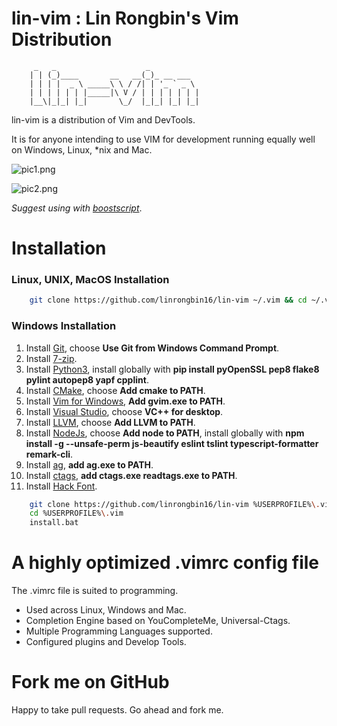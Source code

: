 # lin-vim : Lin Rongbin's Vim Distribution

         _   _                    _
        | | (_)____       __   __(_)_ __ ___
        | | | |  _ \ _____\ \ / /| | '_ ` _ \
        | | | | | | |_____|\ V / | | | | | | |
        |__\|_|_| |_|       \_/  |_|_| |_| |_|

lin-vim is a distribution of Vim and DevTools.

It is for anyone intending to use VIM for development running equally well on Windows, Linux, \*nix and Mac.

![pic1.png](https://raw.githubusercontent.com/linrongbin16/lin-vim/master/pic1.png)

![pic2.png](https://raw.githubusercontent.com/linrongbin16/lin-vim/master/pic2.png)

_Suggest using with [boostscript](https://github.com/linrongbin16/boostscript)_.

# Installation

### Linux, UNIX, MacOS Installation

```bash
    git clone https://github.com/linrongbin16/lin-vim ~/.vim && cd ~/.vim && bash install.sh
```

### Windows Installation

1.  Install [Git](https://git-scm.com/), choose **Use Git from Windows Command Prompt**.
2.  Install [7-zip](http://www.7-zip.org/).
3.  Install [Python3](https://www.python.org/downloads/), install globally with **pip install pyOpenSSL pep8 flake8 pylint autopep8 yapf cpplint**.
4.  Install [CMake](https://cmake.org/), choose **Add cmake to PATH**.
5.  Install [Vim for Windows](https://tuxproject.de/projects/vim/), **Add gvim.exe to PATH**.
6.  Install [Visual Studio](https://www.visualstudio.com/), choose **VC++ for desktop**.
7.  Install [LLVM](http://releases.llvm.org/download.html), choose **Add LLVM to PATH**.
8.  Install [NodeJs](https://nodejs.org/), choose **Add node to PATH**, install globally with **npm install -g --unsafe-perm js-beautify eslint tslint typescript-formatter remark-cli**.
9.  Install [ag](https://github.com/k-takata/the_silver_searcher-win32/releases), **add ag.exe to PATH**.
10. Install [ctags](https://github.com/universal-ctags/ctags-win32/releases), **add ctags.exe readtags.exe to PATH**.
11. Install [Hack Font](https://sourcefoundry.org/hack/).

```bash
    git clone https://github.com/linrongbin16/lin-vim %USERPROFILE%\.vim
    cd %USERPROFILE%\.vim
    install.bat
```

# A highly optimized .vimrc config file

The .vimrc file is suited to programming.

-   Used across Linux, Windows and Mac.
-   Completion Engine based on YouCompleteMe, Universal-Ctags.
-   Multiple Programming Languages supported.
-   Configured plugins and Develop Tools.

# Fork me on GitHub

Happy to take pull requests. Go ahead and fork me.
